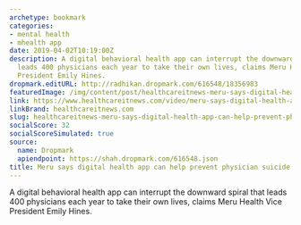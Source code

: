 ```yaml
---
archetype: bookmark
categories:
- mental health
- mhealth app
date: 2019-04-02T10:19:00Z
description: A digital behavioral health app can interrupt the downward spiral that
  leads 400 physicians each year to take their own lives, claims Meru Health Vice
  President Emily Hines.
dropmark.editURL: http://radhikan.dropmark.com/616548/18356983
featuredImage: /img/content/post/healthcareitnews-meru-says-digital-health-app-can-help-prevent-physician-suicide.jpg
link: https://www.healthcareitnews.com/video/meru-says-digital-health-app-can-help-prevent-physician-suicide
linkBrand: healthcareitnews.com
slug: healthcareitnews-meru-says-digital-health-app-can-help-prevent-physician-suicide
socialScore: 32
socialScoreSimulated: true
source:
  name: Dropmark
  apiendpoint: https://shah.dropmark.com/616548.json
title: Meru says digital health app can help prevent physician suicide
---
```

A digital behavioral health app can interrupt the downward spiral that leads 400 physicians each year to take their own lives, claims Meru Health Vice President Emily Hines.
